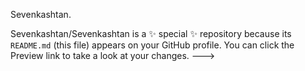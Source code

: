 Sevenkashtan.


Sevenkashtan/Sevenkashtan is a ✨ special ✨ repository because its `README.md` (this file) appears on your GitHub profile.
You can click the Preview link to take a look at your changes.
--->
